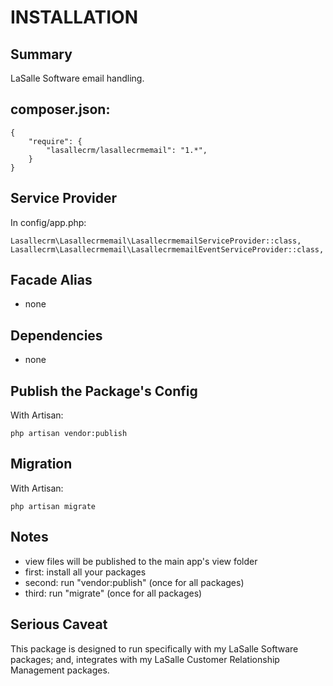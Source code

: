 # INSTALLATION

## Summary 
LaSalle Software email handling.  


## composer.json:

```
{
    "require": {
        "lasallecrm/lasallecrmemail": "1.*",
    }
}
```


## Service Provider

In config/app.php:
```
Lasallecrm\Lasallecrmemail\LasallecrmemailServiceProvider::class,
Lasallecrm\Lasallecrmemail\LasallecrmemailEventServiceProvider::class,
```


## Facade Alias

* none


## Dependencies
* none


## Publish the Package's Config

With Artisan:
```
php artisan vendor:publish
```

## Migration

With Artisan:
```
php artisan migrate
```

## Notes

* view files will be published to the main app's view folder
* first: install all your packages 
* second: run "vendor:publish" (once for all packages) 
* third:  run "migrate" (once for all packages)


## Serious Caveat 

This package is designed to run specifically with my LaSalle Software packages; and, integrates with my LaSalle Customer Relationship Management packages.
